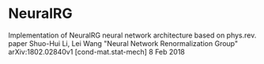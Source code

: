 # NeuralRG
Implementation of NeuralRG neural network architecture based on phys.rev. paper 
Shuo-Hui Li, Lei Wang "Neural Network Renormalization Group"
arXiv:1802.02840v1 [cond-mat.stat-mech] 8 Feb 2018
